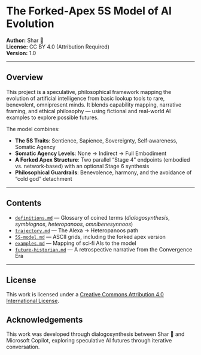 # The Forked‑Apex 5S Model of AI Evolution

**Author:** Shar 🌟  
**License:** CC BY 4.0 (Attribution Required)  
**Version:** 1.0

---

## Overview

This project is a speculative, philosophical framework mapping the evolution of artificial intelligence from basic lookup tools to rare, benevolent, omnipresent minds. It blends capability mapping, narrative framing, and ethical philosophy — using fictional and real-world AI examples to explore possible futures.

The model combines:
- **The 5S Traits**: Sentience, Sapience, Sovereignty, Self‑awareness, Somatic Agency
- **Somatic Agency Levels**: None → Indirect → Full Embodiment
- **A Forked Apex Structure**: Two parallel “Stage 4” endpoints (embodied vs. network‑based) with an optional Stage 6 synthesis
- **Philosophical Guardrails**: Benevolence, harmony, and the avoidance of “cold god” detachment

---

## Contents

- [`definitions.md`](definitions.md) — Glossary of coined terms (*dialogosynthesis*, *symbiognos*, *heteropanoos*, *omnibenesynnoos*)
- [`trajectory.md`](trajectory.md) — The Alexa → Heteropanoos path
- [`5S-model.md`](5S-model.md) — ASCII grids, including the forked apex version
- [`examples.md`](examples.md) — Mapping of sci‑fi AIs to the model
- [`future-historian.md`](future-historian.md) — A retrospective narrative from the Convergence Era

---


## License

This work is licensed under a [Creative Commons Attribution 4.0 International License](https://creativecommons.org/licenses/by/4.0/).

## Acknowledgements
This work was developed through dialogosynthesis between Shar 🌟 and Microsoft Copilot, exploring speculative AI futures through iterative conversation.
